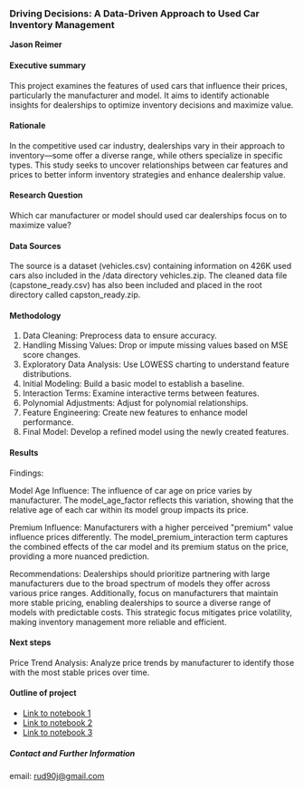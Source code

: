 ### Driving Decisions: A Data-Driven Approach to Used Car Inventory Management

**Jason Reimer**

#### Executive summary
This project examines the features of used cars that influence their prices, particularly the manufacturer and model. It aims to identify actionable insights for dealerships to optimize inventory decisions and maximize value.

#### Rationale
In the competitive used car industry, dealerships vary in their approach to inventory—some offer a diverse range, while others specialize in specific types. This study seeks to uncover relationships between car features and prices to better inform inventory strategies and enhance dealership value.

#### Research Question
Which car manufacturer or model should used car dealerships focus on to maximize value?

#### Data Sources
The source is a dataset (vehicles.csv) containing information on 426K used cars also included in the /data directory vehicles.zip.
The cleaned data file (capstone_ready.csv) has also been included and placed in the root directory called capston_ready.zip.

#### Methodology
1. Data Cleaning: Preprocess data to ensure accuracy.
2. Handling Missing Values: Drop or impute missing values based on MSE score changes.
3. Exploratory Data Analysis: Use LOWESS charting to understand feature distributions.
4. Initial Modeling: Build a basic model to establish a baseline.
5. Interaction Terms: Examine interactive terms between features.
6. Polynomial Adjustments: Adjust for polynomial relationships.
7. Feature Engineering: Create new features to enhance model performance.
8. Final Model: Develop a refined model using the newly created features.

#### Results

Findings:

Model Age Influence: The influence of car age on price varies by manufacturer. The model_age_factor reflects this variation, showing that the relative age of each car within its model group impacts its price.

Premium Influence: Manufacturers with a higher perceived "premium" value influence prices differently. The model_premium_interaction term captures the combined effects of the car model and its premium status on the price, providing a more nuanced prediction.

Recommendations:
Dealerships should prioritize partnering with large manufacturers due to the broad spectrum of models they offer across various price ranges. Additionally, focus on manufacturers that maintain more stable pricing, enabling dealerships to source a diverse range of models with predictable costs. This strategic focus mitigates price volatility, making inventory management more reliable and efficient.

#### Next steps
Price Trend Analysis: Analyze price trends by manufacturer to identify those with the most stable prices over time.

#### Outline of project

- [Link to notebook 1]()
- [Link to notebook 2]()
- [Link to notebook 3]()


##### Contact and Further Information
email: rud90j@gmail.com
